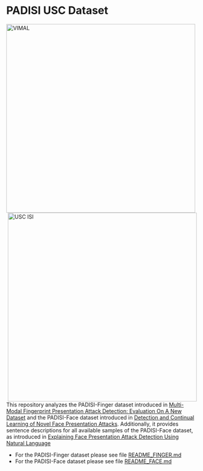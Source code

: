 # PADISI USC Dataset
<img align="left" src="https://i0.wp.com/vimal.isi.edu/wp-content/uploads/2022/01/VIMAL_Logo.png?w=1421&ssl=1" width="500" alt="VIMAL">
<img align="right" src="https://www.isi.edu/images/isi-logo.jpg" width="500" alt="USC ISI">

This repository analyzes the PADISI-Finger dataset introduced in [Multi-Modal Fingerprint Presentation Attack Detection: Evaluation On A New Dataset](https://arxiv.org/abs/2006.07498) and 
the PADISI-Face dataset introduced in [Detection and Continual Learning of Novel Face Presentation Attacks](https://openaccess.thecvf.com/content/ICCV2021/html/Rostami_Detection_and_Continual_Learning_of_Novel_Face_Presentation_Attacks_ICCV_2021_paper.html).
Additionally, it provides sentence descriptions for all available samples of the PADISI-Face dataset, as introduced in [Explaining  Face  Presentation  Attack  Detection  Using  Natural  Language](https://arxiv.org/abs/2111.04862)

* For the PADISI-Finger dataset please see file [README_FINGER.md](./README_FINGER.md)
* For the PADISI-Face dataset please see file [README_FACE.md](./README_FACE.md)
